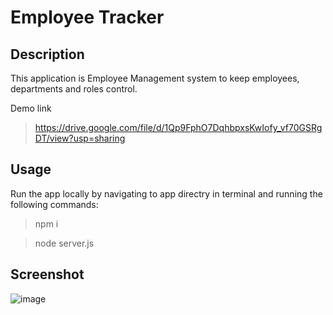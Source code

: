 # Employee Tracker

## Description

This application is Employee Management system to keep employees, departments and roles control.


Demo link
> https://drive.google.com/file/d/1Qp9FphO7DqhbpxsKwIofy_vf70GSRgDT/view?usp=sharing


## Usage

Run the app locally by navigating to app directry in terminal and running the following commands:
> npm i

> node server.js

## Screenshot

![image](https://user-images.githubusercontent.com/12967754/145116719-d4147bcf-b34c-433a-91a8-b61728ca1643.png)

